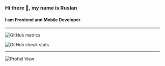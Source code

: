 ### Hi there 👋, my name is Ruslan
#### I am Frontend and Mobile Developer
---
![GitHub metrics](https://metrics.lecoq.io/RFG-G)  

![GitHub streak stats](https://github-readme-streak-stats.herokuapp.com/?user=RFG-G)
<!--
[![Top Langs](https://github-readme-stats.vercel.app/api/top-langs/?username=RFG-G)](https://github.com/anuraghazra/github-readme-stats)

### Не хочу на фронт!
![FrontEnd](https://pbs.twimg.com/media/EtXb96vWYAgYBRe.jpg) 
-->
---
![Profiel View](https://komarev.com/ghpvc/?username=RFG-G&style=flat-square)
